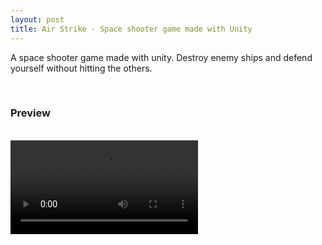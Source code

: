 ```yaml
---
layout: post
title: Air Strike - Space shooter game made with Unity
---
```


A space shooter game made with unity. Destroy enemy ships and defend yourself without hitting the others. 

<br>

### Preview

<br>

<div class="screenshot">
  <video src="./images/air-strike/preview.mp4" controls>
</div>
